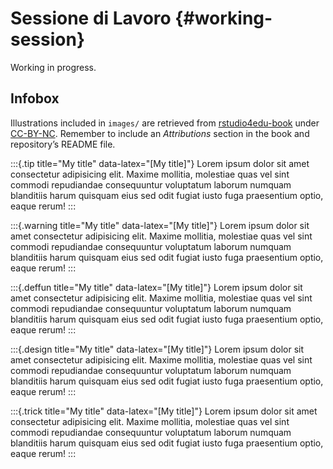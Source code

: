 # Sessione di Lavoro {#working-session}

Working in progress.

## Infobox

Illustrations included in `images/` are retrieved from [rstudio4edu-book](https://rstudio4edu.github.io/rstudio4edu-book/) under [CC-BY-NC](https://creativecommons.org/licenses/by-nc/2.0/). Remember to include an *Attributions* section in the book and repository’s README file.

:::{.tip title="My title" data-latex="[My title]"}
Lorem ipsum dolor sit amet consectetur adipisicing elit. Maxime mollitia,
molestiae quas vel sint commodi repudiandae consequuntur voluptatum laborum
numquam blanditiis harum quisquam eius sed odit fugiat iusto fuga praesentium
optio, eaque rerum! 
:::

:::{.warning title="My title" data-latex="[My title]"}
Lorem ipsum dolor sit amet consectetur adipisicing elit. Maxime mollitia,
molestiae quas vel sint commodi repudiandae consequuntur voluptatum laborum
numquam blanditiis harum quisquam eius sed odit fugiat iusto fuga praesentium
optio, eaque rerum! 
:::

:::{.deffun title="My title" data-latex="[My title]"}
Lorem ipsum dolor sit amet consectetur adipisicing elit. Maxime mollitia,
molestiae quas vel sint commodi repudiandae consequuntur voluptatum laborum
numquam blanditiis harum quisquam eius sed odit fugiat iusto fuga praesentium
optio, eaque rerum! 
:::

:::{.design title="My title" data-latex="[My title]"}
Lorem ipsum dolor sit amet consectetur adipisicing elit. Maxime mollitia,
molestiae quas vel sint commodi repudiandae consequuntur voluptatum laborum
numquam blanditiis harum quisquam eius sed odit fugiat iusto fuga praesentium
optio, eaque rerum! 
:::

:::{.trick title="My title" data-latex="[My title]"}
Lorem ipsum dolor sit amet consectetur adipisicing elit. Maxime mollitia,
molestiae quas vel sint commodi repudiandae consequuntur voluptatum laborum
numquam blanditiis harum quisquam eius sed odit fugiat iusto fuga praesentium
optio, eaque rerum! 
:::
